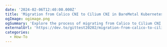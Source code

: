 ```yaml
---
date: '2024-02-06T12:40:00.000Z'
title: 'Migration from Calico CNI to Cilium CNI in BareMetal Kubernetes Cluster and Monitoring traffic using Hubble UI'
ogImage: ogimage.png
ogSummary: 'Explore the process of migrating from Calico to Cilium CNI, highlighting the benefits and steps involved in making the transition'
externalUrl: 'https://dev.to/gittest20202/migration-from-calico-to-cilium-in-baremetal-kubernetes-cluster-and-monitoring-traffic-using-hubble-ui-40ga'
categories:
  - How-To
---
```

